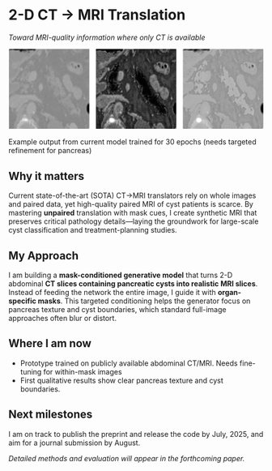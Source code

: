 # 2-D CT → MRI Translation  
*Toward MRI-quality information where only CT is available*

<div class="ct-to-mri-teaser">
  <img src="../images/project-images/ct-to-mri-translation/ct to mri 1.png" alt="Example output from current model">
  <p class="caption">Example output from current model trained for 30 epochs (needs targeted refinement for pancreas)</p>
</div>

## Why it matters
Current state-of-the-art (SOTA) CT→MRI translators rely on whole images and paired data, yet high-quality paired MRI of cyst patients is scarce.  By mastering **unpaired** translation with mask cues, I create synthetic MRI that preserves critical pathology details—laying the groundwork for large-scale cyst classification and treatment-planning studies.

## My Approach

I am building a **mask-conditioned generative model** that turns 2-D abdominal **CT slices containing pancreatic cysts into realistic MRI slices**.  Instead of feeding the network the entire image, I guide it with **organ-specific masks**.  This targeted conditioning helps the generator focus on pancreas texture and cyst boundaries, which standard full-image approaches often blur or distort.


## Where I am now  
- Prototype trained on publicly available abdominal CT/MRI. Needs fine-tuning for within-mask images 
- First qualitative results show clear pancreas texture and cyst boundaries.

## Next milestones
I am on track to publish the preprint and release the code by July, 2025, and aim for a journal submission by August.  

*Detailed methods and evaluation will appear in the forthcoming paper.*
